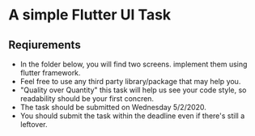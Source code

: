 # A simple Flutter UI Task

## Reqiurements
* In the folder below, you will find two screens. implement them using flutter framework.
* Feel free to use any third party library/package that may help you.
* "Quality over Quantity" this task will help us see your code style, so readability should be your first concren.
* The task should be submitted on Wednesday 5/2/2020.
* You should submit the task within the deadline even if there's still a leftover.